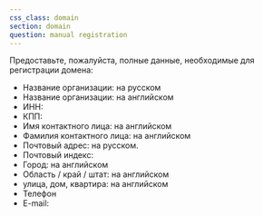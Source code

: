 ```yaml
---
css_class: domain
section: domain
question: manual registration
---
```

Предоставьте, пожалуйста, полные данные, необходимые для регистрации домена:
 - Название организации: на русском
 - Название организации: на английском
 - ИНН:
 - КПП:
 - Имя контактного лица: на английском
 - Фамилия контактного лица: на английском
 - Почтовый адрес: на русском.
 - Почтовый индекс:
 - Город: на английском
 - Область / край / штат: на английском
 - улица, дом, квартира: на английском
 - Телефон
 - E-mail: